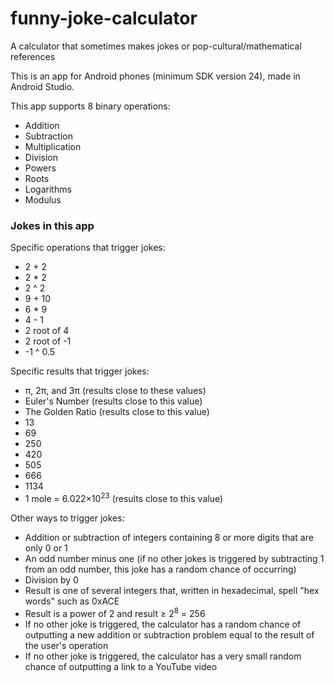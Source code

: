 # funny-joke-calculator
A calculator that sometimes makes jokes or pop-cultural/mathematical references

This is an app for Android phones (minimum SDK version 24), made in Android Studio.

This app supports 8 binary operations:
* Addition
* Subtraction
* Multiplication
* Division
* Powers
* Roots
* Logarithms
* Modulus

### Jokes in this app

Specific operations that trigger jokes:
* 2 + 2
* 2 * 2
* 2 ^ 2
* 9 + 10
* 6 * 9
* 4 - 1
* 2 root of 4
* 2 root of -1
* -1 ^ 0.5

Specific results that trigger jokes:
* π, 2π, and 3π (results close to these values)
* Euler's Number (results close to this value)
* The Golden Ratio (results close to this value)
* 13
* 69
* 250
* 420
* 505
* 666
* 1134
* 1 mole = 6.022×10<sup>23</sup> (results close to this value)

Other ways to trigger jokes:
* Addition or subtraction of integers containing 8 or more digits that are only 0 or 1
* An odd number minus one (if no other jokes is triggered by subtracting 1 from an odd number, this joke has a random chance of
  occurring)
* Division by 0
* Result is one of several integers that, written in hexadecimal, spell "hex words" such as 0xACE
* Result is a power of 2 and result ≥ 2<sup>8</sup> = 256
* If no other joke is triggered, the calculator has a random chance of outputting a new addition or subtraction problem equal to the
  result of the user's operation
* If no other joke is triggered, the calculator has a very small random chance of outputting a link to a YouTube video
